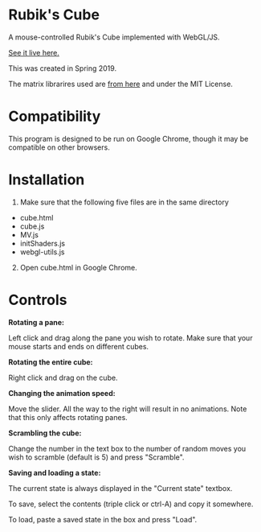 # Rubik's Cube

A mouse-controlled Rubik's Cube implemented with WebGL/JS.

[See it live here.](https://ibid-11962.github.io/rubiks-cube/cube.html)

This was created in Spring 2019.

The matrix librarires used are [from here](https://github.com/esangel/WebGL/tree/master/Common) and under the MIT License. 

# Compatibility

This program is designed to be run on Google Chrome, though it may be compatible on other browsers.

# Installation

1. Make sure that the following five files are in the same directory

- cube.html
- cube.js
- MV.js
- initShaders.js
- webgl-utils.js

2. Open cube.html in Google Chrome.


# Controls

**Rotating a pane:**

Left click and drag along the pane you wish to rotate. Make sure that your mouse starts and ends on different cubes.

**Rotating the entire cube:**

Right click and drag on the cube.

**Changing the animation speed:** 

Move the slider. All the way to the right will result in no animations. Note that this only affects rotating panes.

**Scrambling the cube:**

Change the number in the text box to the number of random moves you wish to scramble (default is 5) and press "Scramble".

**Saving and loading a state:**

The current state is always displayed in the "Current state" textbox. 

To save, select the contents (triple click or ctrl-A) and copy it somewhere. 

To load, paste a saved state in the box and press "Load".
